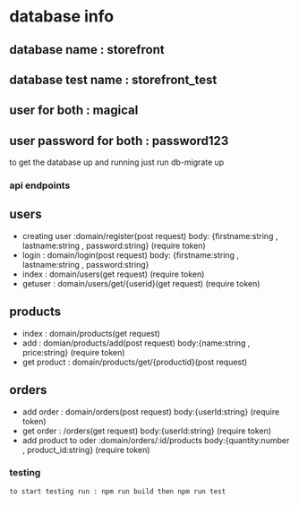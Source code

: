 # database info

## database name : storefront

## database test name : storefront_test

## user for both : magical

## user password for both : password123

to get the database up and running just run db-migrate up

### api endpoints

## users

- creating user :domain/register(post request) body: {firstname:string , lastname:string , password:string} (require token)
- login : domain/login(post request) body: {firstname:string , lastname:string , password:string}
- index : domain/users(get request) (require token)
- getuser : domain/users/get/{userid}(get request) (require token)

## products

- index : domain/products(get request)
- add : domian/products/add(post request) body:{name:string , price:string} (require token)
- get product : domain/products/get/{productid}(post request)

## orders

- add order : domain/orders(post request) body:{userId:string} (require token)
- get order : /orders(get request) body:{userId:string} (require token)
- add product to oder :domain/orders/:id/products body:{quantity:number , product_id:string} (require token)

### testing

    to start testing run : npm run build then npm run test
